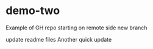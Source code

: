 
# demo-two
Example of GH repo starting on remote side new branch

update readme files
 Another quick update
